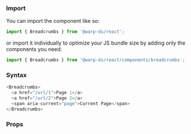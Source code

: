 ### Import

You can import the component like so:
```js
import { Breadcrumbs } from '@warp-ds/react';
```

or import it individually to optimize your JS bundle size by adding only the components you need:
```js
import { Breadcrumbs } from '@warp-ds/react/components/breadcrumbs';

```

### Syntax

```js
<Breadcrumbs>
  <a href="/url/1">Page 1</a>
  <a href="/url/2">Page 2</a>
  <span aria-current="page">Current Page</span>
</Breadcrumbs>
```

### Props

<api-table type="react" component="Breadcrumbs" />


